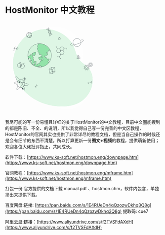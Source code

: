 # HostMonitor 中文教程

<svg width="60%" height="60%" class="animated" id="freepik_stories-learning" xmlns="http://www.w3.org/2000/svg" xmlns:xlink="http://www.w3.org/1999/xlink" viewBox="0 0 500 500" version="1.1" xmlns:svgjs="http://svgjs.com/svgjs"><style>svg#freepik_stories-learning:not(.animated) .animable {opacity: 0;}svg#freepik_stories-learning.animated #freepik--Elements--inject-159 {animation: 1.5s Infinite  linear floating;animation-delay: 0s;}svg#freepik_stories-learning.animated #freepik--Earth--inject-159 {animation: 6s Infinite  linear spin;animation-delay: 0s;}svg#freepik_stories-learning.animated #freepik--Character--inject-159 {animation: 1s 1 forwards cubic-bezier(.36,-0.01,.5,1.38) slideDown;animation-delay: 0s;}            @keyframes floating {                0% {                    opacity: 1;                    transform: translateY(0px);                }                50% {                    transform: translateY(-10px);                }                100% {                    opacity: 1;                    transform: translateY(0px);                }            }                 @keyframes spin {             from {                 transform: rotate(0);               }               to {                 transform: rotate(360deg);               }         }                 @keyframes slideDown {                0% {                    opacity: 0;                    transform: translateY(-30px);                }                100% {                    opacity: 1;                    transform: translateY(0);                }            }        </style><g id="freepik--background-simple--inject-159" class="animable" style="transform-origin: 255.124px 250.609px;"><g id="elw3njao036yb"><path d="M67.93,167.09s-27.88,72,11.3,144.5S199.11,422.39,263.7,455.14s131.66,16.8,163.53-36.84-11.84-91.93-11.9-168.42,11.45-96.74-30-161.36-143.06-78.93-219.9-31S67.93,167.09,67.93,167.09Z" style="fill: rgb(255, 255, 255); opacity: 0.7; transform-origin: 248.588px 250.609px;" class="animable"></path></g><path d="M63.69,139.16C90.4,87.32,140,48.1,201.75,42.58A171.52,171.52,0,0,1,320.48,76.93c16.86,13,31.84,29.55,41.79,48.44,11.42,21.7,14.75,46.72,26.5,68.32,14.61,26.85,42.05,37.93,60.48,61.13,15.17,19.11,20.38,44.72,18.64,69.06-3.18,44.43-29.21,86.61-67.5,109.38-32.37,19.25-71.39,24.56-109,22.81-58-2.69-115.74-21.82-161.42-57.65s-78.51-88.8-86.29-146.33C38.39,213,46.08,173.33,63.69,139.16Z" style="fill: rgb(146, 227, 169); transform-origin: 255.124px 249.158px;" id="elv5iuiylbvpf" class="animable"></path><g id="elsw95k6aicd"><path d="M63.69,139.16C90.4,87.32,140,48.1,201.75,42.58A171.52,171.52,0,0,1,320.48,76.93c16.86,13,31.84,29.55,41.79,48.44,11.42,21.7,14.75,46.72,26.5,68.32,14.61,26.85,42.05,37.93,60.48,61.13,15.17,19.11,20.38,44.72,18.64,69.06-3.18,44.43-29.21,86.61-67.5,109.38-32.37,19.25-71.39,24.56-109,22.81-58-2.69-115.74-21.82-161.42-57.65s-78.51-88.8-86.29-146.33C38.39,213,46.08,173.33,63.69,139.16Z" style="fill: rgb(255, 255, 255); opacity: 0.7; transform-origin: 255.124px 249.158px;" class="animable"></path></g></g><g id="freepik--Elements--inject-159" class="animable" style="transform-origin: 256.42px 201.572px;"><path d="M46.07,158.11c1.18,4.68.6-3.93,2.91-14.45s6.28-6.26,6.28-6.26" style="fill: none; stroke: rgb(38, 50, 56); stroke-linecap: round; stroke-linejoin: round; transform-origin: 50.665px 147.982px;" id="elrkgtvu2kpre" class="animable"></path><line x1="45.35" y1="147.36" x2="52.6" y2="144.39" style="fill: none; stroke: rgb(38, 50, 56); stroke-linecap: round; stroke-linejoin: round; transform-origin: 48.975px 145.875px;" id="el4582xvyl48n" class="animable"></line><path d="M58.59,140.82s-4.33,9,2.2,12.78" style="fill: none; stroke: rgb(38, 50, 56); stroke-linecap: round; stroke-linejoin: round; transform-origin: 58.9863px 147.21px;" id="eli6poa52q22h" class="animable"></path><path d="M64.74,138.3s7.16,4,2.68,12.58" style="fill: none; stroke: rgb(38, 50, 56); stroke-linecap: round; stroke-linejoin: round; transform-origin: 66.8171px 144.59px;" id="elcsgntrqlhzb" class="animable"></path><line x1="59.84" y1="143.86" x2="64.97" y2="147.6" style="fill: none; stroke: rgb(38, 50, 56); stroke-linecap: round; stroke-linejoin: round; transform-origin: 62.405px 145.73px;" id="eluw591zl19q" class="animable"></line><line x1="63.86" y1="142.21" x2="59.85" y2="148.6" style="fill: none; stroke: rgb(38, 50, 56); stroke-linecap: round; stroke-linejoin: round; transform-origin: 61.855px 145.405px;" id="el23tqy6uxtvo" class="animable"></line><g id="elpc6t1rans9i"><circle cx="76.13" cy="236.2" r="10.91" style="fill: none; stroke: rgb(38, 50, 56); stroke-linecap: round; stroke-linejoin: round; transform-origin: 76.13px 236.2px; transform: rotate(-80.68deg);" class="animable"></circle></g><g id="elrygi2d7xrvd"><circle cx="90.95" cy="240.47" r="12.1" style="fill: none; stroke: rgb(38, 50, 56); stroke-linecap: round; stroke-linejoin: round; transform-origin: 90.95px 240.47px; transform: rotate(-11.59deg);" class="animable"></circle></g><line x1="86.07" y1="231.71" x2="81.05" y2="233.5" style="fill: none; stroke: rgb(38, 50, 56); stroke-linecap: round; stroke-linejoin: round; transform-origin: 83.56px 232.605px;" id="elyns6f89kpj" class="animable"></line><line x1="86.77" y1="233.78" x2="79.55" y2="236.39" style="fill: none; stroke: rgb(38, 50, 56); stroke-linecap: round; stroke-linejoin: round; transform-origin: 83.16px 235.085px;" id="el1hqsls2ybdd" class="animable"></line><line x1="87.04" y1="236.28" x2="78.98" y2="239.38" style="fill: none; stroke: rgb(38, 50, 56); stroke-linecap: round; stroke-linejoin: round; transform-origin: 83.01px 237.83px;" id="elsxq3cutxcv" class="animable"></line><line x1="86.47" y1="239.69" x2="79.12" y2="243.05" style="fill: none; stroke: rgb(38, 50, 56); stroke-linecap: round; stroke-linejoin: round; transform-origin: 82.795px 241.37px;" id="el27w1c0zrd4g" class="animable"></line><line x1="85.17" y1="242.31" x2="79.59" y2="244.63" style="fill: none; stroke: rgb(38, 50, 56); stroke-linecap: round; stroke-linejoin: round; transform-origin: 82.38px 243.47px;" id="elxmy03v2em1" class="animable"></line><path d="M81.4,219.59c-.31-1-3.85-1.62-4,1s3.73.44,4.83-1c0,0-2,2.69-1.16,3.22" style="fill: none; stroke: rgb(38, 50, 56); stroke-linecap: round; stroke-linejoin: round; transform-origin: 79.8129px 220.769px;" id="elzz49jad6gw" class="animable"></path><path d="M101,222.85l-3.14,6.53s1.57-3.27,3.25-3c2.07.37.69,3.76-1.81,2.51" style="fill: none; stroke: rgb(38, 50, 56); stroke-linecap: round; stroke-linejoin: round; transform-origin: 99.9883px 226.115px;" id="el619t8li7oj6" class="animable"></path><line x1="442.71" y1="329.47" x2="447.64" y2="334.13" style="fill: none; stroke: rgb(38, 50, 56); stroke-linecap: round; stroke-linejoin: round; transform-origin: 445.175px 331.8px;" id="ell316r0xt52s" class="animable"></line><line x1="447.64" y1="328.25" x2="443.51" y2="334.42" style="fill: none; stroke: rgb(38, 50, 56); stroke-linecap: round; stroke-linejoin: round; transform-origin: 445.575px 331.335px;" id="el3lw9sxeheu3" class="animable"></line><line x1="452.49" y1="330.02" x2="457.43" y2="328.18" style="fill: none; stroke: rgb(38, 50, 56); stroke-linecap: round; stroke-linejoin: round; transform-origin: 454.96px 329.1px;" id="el3h8ql531g1n" class="animable"></line><line x1="459.8" y1="323.04" x2="462.8" y2="325.69" style="fill: none; stroke: rgb(38, 50, 56); stroke-linecap: round; stroke-linejoin: round; transform-origin: 461.3px 324.365px;" id="el57rc2xbm2bp" class="animable"></line><line x1="465.1" y1="319.85" x2="461.3" y2="332.89" style="fill: none; stroke: rgb(38, 50, 56); stroke-linecap: round; stroke-linejoin: round; transform-origin: 463.2px 326.37px;" id="elzn05cr07kd" class="animable"></line><polygon points="234.97 256.22 248.24 247.09 265.81 248.32 266.91 270.6 254.01 279.82 238.09 278.66 234.97 256.22" style="fill: none; stroke: rgb(38, 50, 56); stroke-linecap: round; stroke-linejoin: round; transform-origin: 250.94px 263.455px;" id="el2s4hbaw2lgo" class="animable"></polygon><polyline points="238.09 278.66 250.94 269.41 266.91 270.6" style="fill: none; stroke: rgb(38, 50, 56); stroke-linecap: round; stroke-linejoin: round; transform-origin: 252.5px 274.035px;" id="elzy8e13k46ga" class="animable"></polyline><line x1="250.94" y1="269.41" x2="248.24" y2="247.09" style="fill: none; stroke: rgb(38, 50, 56); stroke-linecap: round; stroke-linejoin: round; transform-origin: 249.59px 258.25px;" id="elidksxm4s8co" class="animable"></line><polyline points="234.97 256.22 252.5 258.25 265.81 248.32" style="fill: none; stroke: rgb(38, 50, 56); stroke-linecap: round; stroke-linejoin: round; transform-origin: 250.39px 253.285px;" id="elllnvwt71bgk" class="animable"></polyline><line x1="252.5" y1="258.25" x2="254.01" y2="279.82" style="fill: none; stroke: rgb(38, 50, 56); stroke-linecap: round; stroke-linejoin: round; transform-origin: 253.255px 269.035px;" id="elprcautm0ko" class="animable"></line><polygon points="389.85 181.37 383.97 199.64 402.27 197.17 389.85 181.37" style="fill: none; stroke: rgb(38, 50, 56); stroke-linecap: round; stroke-linejoin: round; transform-origin: 393.12px 190.505px;" id="elyd31gagdaph" class="animable"></polygon><line x1="389.85" y1="181.37" x2="393.12" y2="198.3" style="fill: none; stroke: rgb(38, 50, 56); stroke-linecap: round; stroke-linejoin: round; transform-origin: 391.485px 189.835px;" id="el38au9mnzr6g" class="animable"></line><polyline points="392.6 195.59 394.74 195.25 395.24 198.12" style="fill: none; stroke: rgb(38, 50, 56); stroke-linecap: round; stroke-linejoin: round; transform-origin: 393.92px 196.685px;" id="elkgum5y2ex4" class="animable"></polyline><line x1="159.39" y1="348.56" x2="168.53" y2="353.05" style="fill: none; stroke: rgb(38, 50, 56); stroke-linecap: round; stroke-linejoin: round; transform-origin: 163.96px 350.805px;" id="el17toddqev07" class="animable"></line><line x1="165.58" y1="345.13" x2="162.96" y2="354.68" style="fill: none; stroke: rgb(38, 50, 56); stroke-linecap: round; stroke-linejoin: round; transform-origin: 164.27px 349.905px;" id="elmexqj01lus" class="animable"></line><path d="M166.85,340.47a1.38,1.38,0,0,1,2.2.29c.92,1.44-.88,4.46-.88,4.46l3.67-1.4" style="fill: none; stroke: rgb(38, 50, 56); stroke-linecap: round; stroke-linejoin: round; transform-origin: 169.345px 342.634px;" id="elibp5bepgx2s" class="animable"></path><path d="M231.15,34c8.73,4.91-1.27,16.91-1.27,23.91s10,6,15,8c2,0,6,0,5.89,5.08" style="fill: none; stroke: rgb(38, 50, 56); stroke-linecap: round; stroke-linejoin: round; transform-origin: 240.326px 52.495px;" id="ely1j2z8ta1t" class="animable"></path><path d="M221.42,40.37c1.52,8.27,11,5.34,16.82,7.23,10,3.25,4.45,13.57,1.47,19.81-1.79,3.72-3.57,8.94-.37,12.47" style="fill: none; stroke: rgb(38, 50, 56); stroke-linecap: round; stroke-linejoin: round; transform-origin: 232.688px 60.125px;" id="elel21b46jhc9" class="animable"></path><line x1="222.7" y1="43.58" x2="233.11" y2="34.93" style="fill: none; stroke: rgb(38, 50, 56); stroke-linecap: round; stroke-linejoin: round; transform-origin: 227.905px 39.255px;" id="elbkhyd40991l" class="animable"></line><line x1="226.78" y1="46.16" x2="234.62" y2="39.66" style="fill: none; stroke: rgb(38, 50, 56); stroke-linecap: round; stroke-linejoin: round; transform-origin: 230.7px 42.91px;" id="elvyk8rzh66fc" class="animable"></line><line x1="231.39" y1="52.74" x2="238.01" y2="47.54" style="fill: none; stroke: rgb(38, 50, 56); stroke-linecap: round; stroke-linejoin: round; transform-origin: 234.7px 50.14px;" id="elsb21vml5vae" class="animable"></line><line x1="230.02" y1="60.52" x2="242.96" y2="51.22" style="fill: none; stroke: rgb(38, 50, 56); stroke-linecap: round; stroke-linejoin: round; transform-origin: 236.49px 55.87px;" id="eldnwhhicpsn" class="animable"></line><line x1="234.98" y1="64.15" x2="244" y2="57.53" style="fill: none; stroke: rgb(38, 50, 56); stroke-linecap: round; stroke-linejoin: round; transform-origin: 239.49px 60.84px;" id="elublgft973i" class="animable"></line><line x1="238.82" y1="78.22" x2="250.09" y2="69.04" style="fill: none; stroke: rgb(38, 50, 56); stroke-linecap: round; stroke-linejoin: round; transform-origin: 244.455px 73.63px;" id="elz3oh4k3n1ck" class="animable"></line><line x1="239.1" y1="71" x2="246.45" y2="65.83" style="fill: none; stroke: rgb(38, 50, 56); stroke-linecap: round; stroke-linejoin: round; transform-origin: 242.775px 68.415px;" id="eltzjizsd1eq" class="animable"></line><g id="elard7asx0p6"><circle cx="84.17" cy="334.1" r="20.94" style="fill: none; stroke: rgb(38, 50, 56); stroke-linecap: round; stroke-linejoin: round; transform-origin: 84.17px 334.1px; transform: rotate(-21.8deg);" class="animable"></circle></g><path d="M89.44,313.84c7.3-8.57,13.51-13.42,15.9-11.84,3.64,2.39-2.89,18.71-14.58,36.44S66.64,368.61,63,366.21c-2.4-1.57-.38-9.19,4.62-19.28" style="fill: none; stroke: rgb(38, 50, 56); stroke-linecap: round; stroke-linejoin: round; transform-origin: 84.1698px 334.105px;" id="ellhnmvkdi6yg" class="animable"></path><path d="M63.68,338.4c-10.18-2.93-16.68-6.35-16.27-9.08C48,325,65.59,324,86.6,327.15s37.53,9.12,36.9,13.42c-.45,3-9,4.37-21.15,3.91" style="fill: none; stroke: rgb(38, 50, 56); stroke-linecap: round; stroke-linejoin: round; transform-origin: 85.4546px 334.938px;" id="elsk908w1jtq" class="animable"></path><path d="M66.35,323.23c-7.68-13.86-11.52-24.67-8.92-26.36,3.42-2.21,16.64,12.13,29.53,32s20.56,37.83,17.15,40.05c-2.26,1.46-8.81-4.32-16.72-14.16" style="fill: none; stroke: rgb(38, 50, 56); stroke-linecap: round; stroke-linejoin: round; transform-origin: 80.7699px 332.895px;" id="elcbv2lzjq8n4" class="animable"></path><path d="M108.29,311.06a3.44,3.44,0,1,1-1-4.77A3.44,3.44,0,0,1,108.29,311.06Z" style="fill: rgb(38, 50, 56); transform-origin: 105.414px 309.173px;" id="elxk2cjvvrahk" class="animable"></path><path d="M96.9,363.75a3.44,3.44,0,1,1-1-4.77A3.44,3.44,0,0,1,96.9,363.75Z" style="fill: rgb(38, 50, 56); transform-origin: 94.0236px 361.863px;" id="el5yiphg0rgy" class="animable"></path><path d="M78.52,328a3.44,3.44,0,1,1-1-4.77A3.45,3.45,0,0,1,78.52,328Z" style="fill: rgb(38, 50, 56); transform-origin: 75.6417px 326.113px;" id="elyewvzqrcmh" class="animable"></path><polygon points="297.83 178.32 309.61 178.32 315.5 168.12 309.61 157.92 297.83 157.92 291.94 168.12 297.83 178.32" style="fill: none; stroke: rgb(38, 50, 56); stroke-linecap: round; stroke-linejoin: round; transform-origin: 303.72px 168.12px;" id="elmswb0ycg82q" class="animable"></polygon><polyline points="296.12 200.71 290.23 190.51 278.45 190.51" style="fill: none; stroke: rgb(38, 50, 56); stroke-linecap: round; stroke-linejoin: round; transform-origin: 287.285px 195.61px;" id="el0htdb3ny53so" class="animable"></polyline><polygon points="280.03 168.12 291.81 168.12 297.7 157.92 291.81 147.71 280.03 147.71 274.14 157.92 280.03 168.12" style="fill: none; stroke: rgb(38, 50, 56); stroke-linecap: round; stroke-linejoin: round; transform-origin: 285.92px 157.915px;" id="elwtocy3jzbf8" class="animable"></polygon><polygon points="297.83 157.92 309.61 157.92 315.5 147.71 309.61 137.51 297.83 137.51 291.94 147.71 297.83 157.92" style="fill: none; stroke: rgb(38, 50, 56); stroke-linecap: round; stroke-linejoin: round; transform-origin: 303.72px 147.715px;" id="eln0mq39zrypn" class="animable"></polygon><circle cx="297.7" cy="157.92" r="1.58" style="fill: rgb(38, 50, 56); transform-origin: 297.7px 157.92px;" id="elfcgirxsi1yk" class="animable"></circle><circle cx="273.1" cy="136.5" r="1.58" style="fill: rgb(38, 50, 56); transform-origin: 273.1px 136.5px;" id="elby02o0boo9w" class="animable"></circle><path d="M294.54,200.71a1.58,1.58,0,1,1,1.58,1.58A1.58,1.58,0,0,1,294.54,200.71Z" style="fill: rgb(38, 50, 56); transform-origin: 296.12px 200.71px;" id="el8wur7genzjb" class="animable"></path><circle cx="278.45" cy="190.51" r="1.58" style="fill: rgb(38, 50, 56); transform-origin: 278.45px 190.51px;" id="elo0ne1874fw" class="animable"></circle><path d="M326.9,148a1.59,1.59,0,1,1,1.58,1.59A1.58,1.58,0,0,1,326.9,148Z" style="fill: rgb(38, 50, 56); transform-origin: 328.49px 148px;" id="el2carbqhe07" class="animable"></path><circle cx="290.11" cy="190.51" r="1.58" style="fill: rgb(38, 50, 56); transform-origin: 290.11px 190.51px;" id="elpg1wfjmw5he" class="animable"></circle><path d="M313.92,148a1.59,1.59,0,1,1,1.59,1.59A1.59,1.59,0,0,1,313.92,148Z" style="fill: rgb(38, 50, 56); transform-origin: 315.51px 148px;" id="el5b0awjhttun" class="animable"></path><path d="M296.12,178.33a1.59,1.59,0,1,1,1.58,1.58A1.59,1.59,0,0,1,296.12,178.33Z" style="fill: rgb(38, 50, 56); transform-origin: 297.71px 178.32px;" id="elpdimxz8e0ii" class="animable"></path><line x1="315.51" y1="147.98" x2="328.48" y2="147.98" style="fill: none; stroke: rgb(38, 50, 56); stroke-linecap: round; stroke-linejoin: round; transform-origin: 321.995px 147.98px;" id="elgoxp6pbrptm" class="animable"></line><line x1="297.7" y1="178.33" x2="290.11" y2="190.51" style="fill: none; stroke: rgb(38, 50, 56); stroke-linecap: round; stroke-linejoin: round; transform-origin: 293.905px 184.42px;" id="el2f3rady94gp" class="animable"></line><line x1="280.03" y1="147.71" x2="273.1" y2="136.5" style="fill: none; stroke: rgb(38, 50, 56); stroke-linecap: round; stroke-linejoin: round; transform-origin: 276.565px 142.105px;" id="eldjai3e4ifdu" class="animable"></line><path d="M363.58,107.5a21.82,21.82,0,0,1,42.1.93" style="fill: none; stroke: rgb(38, 50, 56); stroke-linecap: round; stroke-linejoin: round; transform-origin: 384.63px 100.15px;" id="elz56b1rsx4o" class="animable"></path><path d="M382,135.34a21.81,21.81,0,0,1-19.33-21.67" style="fill: none; stroke: rgb(38, 50, 56); stroke-linecap: round; stroke-linejoin: round; transform-origin: 372.335px 124.505px;" id="el79qrqbchkq" class="animable"></path><path d="M406.31,113.67a21.81,21.81,0,0,1-21.8,21.81" style="fill: none; stroke: rgb(38, 50, 56); stroke-linecap: round; stroke-linejoin: round; transform-origin: 395.41px 124.575px;" id="elij3fkid9gd" class="animable"></path><path d="M407.55,99.84c6.82-.87,11.39-.4,12.1,1.64,1.41,4.06-13.18,12.81-32.59,19.55s-36.28,8.9-37.7,4.83c-.75-2.17,3.07-5.68,9.75-9.51" style="fill: none; stroke: rgb(38, 50, 56); stroke-linecap: round; stroke-linejoin: round; transform-origin: 384.505px 113.67px;" id="elmws4f54qdt" class="animable"></path><polygon points="290.11 84.9 292.2 89.13 296.87 89.81 293.49 93.11 294.29 97.76 290.11 95.56 285.93 97.76 286.73 93.11 283.35 89.81 288.02 89.13 290.11 84.9" style="fill: none; stroke: rgb(38, 50, 56); stroke-linecap: round; stroke-linejoin: round; transform-origin: 290.11px 91.33px;" id="elciad3djq4k" class="animable"></polygon><path d="M142.47,73.63a14.2,14.2,0,0,1-14.18,14.19q-.69,0-1.35-.06a14.19,14.19,0,1,1,15.53-14.13Z" style="fill: none; stroke: rgb(38, 50, 56); stroke-linecap: round; stroke-linejoin: round; transform-origin: 128.28px 73.6317px;" id="elturk1umgcos" class="animable"></path><path d="M140.2,76.19A2.2,2.2,0,1,1,138,74,2.2,2.2,0,0,1,140.2,76.19Z" style="fill: none; stroke: rgb(38, 50, 56); stroke-linecap: round; stroke-linejoin: round; transform-origin: 138px 76.2px;" id="elte67fmaxff" class="animable"></path><path d="M120.45,81.77a3.54,3.54,0,0,1-1.28,2.73A14.06,14.06,0,0,1,115,78.71a3.45,3.45,0,0,1,1.83-.51A3.57,3.57,0,0,1,120.45,81.77Z" style="fill: none; stroke: rgb(38, 50, 56); stroke-linecap: round; stroke-linejoin: round; transform-origin: 117.725px 81.3498px;" id="elrgnmauljbt" class="animable"></path><path d="M138,84a14.09,14.09,0,0,1-9.71,3.86q-.69,0-1.35-.06a5.66,5.66,0,0,1-.12-1.17A5.9,5.9,0,0,1,138,84Z" style="fill: none; stroke: rgb(38, 50, 56); stroke-linecap: round; stroke-linejoin: round; transform-origin: 132.41px 84.2964px;" id="elxs5dnnkch5" class="animable"></path><circle cx="124.85" cy="64.74" r="3.26" style="fill: none; stroke: rgb(38, 50, 56); stroke-linecap: round; stroke-linejoin: round; transform-origin: 124.85px 64.74px;" id="elqtahpdc40r" class="animable"></circle><path d="M127.87,74a1.51,1.51,0,1,1-1.51-1.51A1.51,1.51,0,0,1,127.87,74Z" style="fill: none; stroke: rgb(38, 50, 56); stroke-linecap: round; stroke-linejoin: round; transform-origin: 126.36px 74px;" id="elamggnhv6m6e" class="animable"></path><path d="M139.8,65.35a3.82,3.82,0,0,1-1.23.19,4.15,4.15,0,0,1-4.15-4.16,4.41,4.41,0,0,1,0-.52A14.13,14.13,0,0,1,139.8,65.35Z" style="fill: none; stroke: rgb(38, 50, 56); stroke-linecap: round; stroke-linejoin: round; transform-origin: 137.106px 63.2001px;" id="elwmzcxe9f3ns" class="animable"></path><path d="M465.85,238.29l1.53-3.44-2.48-1.36a7.5,7.5,0,0,0,.05-1.83l2.54-1.24-1.35-3.51-2.72.78a7.48,7.48,0,0,0-1.26-1.32l.93-2.68-3.44-1.53-1.37,2.48a7.48,7.48,0,0,0-1.83,0l-1.23-2.54-3.52,1.35.79,2.71a8,8,0,0,0-1.33,1.27l-2.67-.93L447,229.89l2.48,1.37a7.48,7.48,0,0,0-.05,1.83l-2.55,1.23,1.35,3.52,2.72-.79a7.92,7.92,0,0,0,1.26,1.33l-.92,2.67,3.44,1.53,1.36-2.48a7.5,7.5,0,0,0,1.83.05l1.24,2.55,3.51-1.35-.78-2.72a7.86,7.86,0,0,0,1.32-1.26Zm-10.46-1.92a4.37,4.37,0,1,1,5.77-2.22A4.38,4.38,0,0,1,455.39,236.37Z" style="fill: none; stroke: rgb(38, 50, 56); stroke-linecap: round; stroke-linejoin: round; transform-origin: 457.185px 232.4px;" id="elecp8tx90hxq" class="animable"></path><path d="M447.57,255.94l2.08-4.67-3.36-1.86a10.31,10.31,0,0,0,.06-2.48l3.46-1.68L448,240.48l-3.69,1.07a10,10,0,0,0-1.71-1.8l1.26-3.64L439.15,234l-1.85,3.36a10.87,10.87,0,0,0-2.48-.07l-1.68-3.45-4.78,1.84,1.07,3.68a10.83,10.83,0,0,0-1.8,1.72L424,239.86l-2.08,4.67,3.36,1.86a10.31,10.31,0,0,0-.06,2.48l-3.46,1.68,1.84,4.77,3.69-1.06a10.38,10.38,0,0,0,1.71,1.8l-1.26,3.63,4.68,2.08,1.85-3.37a10.33,10.33,0,0,0,2.48.07l1.68,3.45,4.78-1.83-1.07-3.69a10.77,10.77,0,0,0,1.8-1.71Zm-14.2-2.61a5.94,5.94,0,1,1,7.84-3A5.93,5.93,0,0,1,433.37,253.33Z" style="fill: none; stroke: rgb(38, 50, 56); stroke-linecap: round; stroke-linejoin: round; transform-origin: 435.785px 247.88px;" id="elanwbpiymqbp" class="animable"></path></g><g id="freepik--Earth--inject-159" class="animable" style="transform-origin: 184.448px 182.238px;"><path d="M240.27,211.61a64.17,64.17,0,0,1-4.63,7.48A63,63,0,0,1,155.05,238c-1.39-.73-2.75-1.51-4.05-2.33s-2.57-1.66-3.79-2.56c-1.48-1.07-2.9-2.21-4.26-3.4l0,0a1.65,1.65,0,0,1-.24-.22l0,0a63.08,63.08,0,1,1,97.61-17.83Z" style="fill: rgb(146, 227, 169); transform-origin: 184.515px 182.238px;" id="elhfl613k57ir" class="animable"></path><g style="clip-path: url(&quot;#freepik--clip-path--inject-159&quot;); transform-origin: 184.421px 182.587px;" id="elw51vgmr1y9" class="animable"><g id="eljne5tzuonti"><g style="opacity: 0.6; transform-origin: 184.421px 182.587px;" class="animable"><path d="M240.27,211.61a64.17,64.17,0,0,1-4.63,7.48l-1.22-1-2.1-1.11-2.21-1.16.37-2.67-.12-2.41c-.13-2.41,1.61-.44,3-1.17a8.09,8.09,0,0,0,2.55-3s1-3.21.67-4.5a36.41,36.41,0,0,0-1.9-4.34l-3.58,5-3-.23L225.26,201l-.37-3.95-1.46-.76-.61-2.27-7.89-2.21-.9-1.58c-.9-1.58-4.53-2.39-4.53-2.39l.89-2.06,1.4-2.3c1.41-2.3,2.87,1.52,2.87,1.52l1.67.87,3.1-2.6.82-3.73,5.05.29a2.25,2.25,0,0,1,1.32-2.5c1.68-.66.94-4.31.3-5.66s-3-.26-3-.26-2.57-3.91-2.92-5.47,4.9-1,7.15-2.57,1.48-4.69.38-4.76,2.15-7.1,8.4-5.17c1.74.54,2.84.35,3.52-.25A63,63,0,0,1,240.27,211.61Z" style="fill: rgb(255, 255, 255); transform-origin: 228.521px 186.097px;" id="el6eownsk8iuv" class="animable"></path><path d="M196.54,184.56l-2.14,2.69s-.91-2.17-2.21-1l-2,1.78-1.45,4.06-2.6,1.68-1.59-.83-1.5-.8-1.63-.86-1.56,3-1.27,2.4a15.32,15.32,0,0,0,2.29,3.25l2.76,4.87L187,206.5a25.56,25.56,0,0,1,4.17.5l2.31,1.21-.82,5s-1.74,2.83-2.9,2.05l-1.17-.77-1.9,6.58-.08,3.62s-1.13.47-2.27.85-.42.18-2.81.92-2.2.71-4.14,1.26a26.13,26.13,0,0,0-4.75,2.22l.17,3.48-4.57.67-2.56-1.36.63-2.2.3-3.44-.35-2.57-1.1-2.27,3.08-2.79-.68-1.75-1.75-3.48-3.7,2-1.9,1-4.3-1.93-.47-2.61L154,208l-1.34-2.92-2.38-3.22-.6-2.77,1.34-2.54.71-1.34-2.19-2.95-.6-2.1-3.69-3.35s1.07-.07.83-1.56,2.11-4,2.11-4c1.33.7,5.32,3.48,5.32,3.48l3.49.48s.7,0,1.38-1.32a18.69,18.69,0,0,1,2.78-3.33s-1.61-5.59-.46-6.34,2.32-4.41,2.32-4.41l.92-1.75s-2.17-.95-2.58-2.1-5.76.38-5.76.38l-3.69,2.56L149,171.15l-1.26,2.39s-2.57-3.09-2.58-1.36a24.54,24.54,0,0,1-1.16,5.21s.53.28-.17,1.62-1.46,1.27-3,1.46a38.45,38.45,0,0,1-6-.41s-1,3.7-.31,4.34l.68.62s-1.07,2.69-2.13,2.13l-2.58-1.36-3.61,1.46-4,4.42-.89-.18a63.08,63.08,0,0,1,52.49-71.6c.23,1,.48,1.94.48,1.94l-1,4.94-1.28,2.44-1.1,2.09-1.55,2.94L174,137.9l-.85,4.33L171,143.58l-.62,3.25,3.69,7.21,1,2.83a9.91,9.91,0,0,0-.89,4.32s.45,2.7,2.42,3.77,4.56,2.33,4.56,2.33l-.21,4-.89,1,1.48,4.31c4.51,1.77,4.08,3.25,4.51,1.77l.44-1.47,3.07-1.11,3.91,4.67a2.71,2.71,0,0,1,2.3,1.22C196.91,183.12,198.69,181.87,196.54,184.56Z" style="fill: rgb(255, 255, 255); transform-origin: 159.425px 176.99px;" id="elidu2926k9of" class="animable"></path><path d="M143.54,219.39c.11,1.42-1.69,3.2-1.69,3.2l1.47.77.45,4-1.11,2.12a62.82,62.82,0,0,1-17.45-25.62l.8-4.24,3.53-.5s3.16-2.1,4.56-1.54,2.68,4,2.68,4,1,4.64.87,4.55h0l-.06,0,.08,0,1.44.76.41,1.83-2,3.8h-3.22s-.64-.34-.7,1.33a4.06,4.06,0,0,0,1.67,2.93l3.48-.89.93-3.6,3.42-.67s-.49,2.21.31,2.63l.81.43.48,2.64A2.37,2.37,0,0,0,143.54,219.39Z" style="fill: rgb(255, 255, 255); transform-origin: 134.955px 213.483px;" id="elaekihzm2ajw" class="animable"></path><path d="M160.08,225.05c-.31-.86-.44-1.61-2.57-2.73s-2-.72-2.84.21a3.07,3.07,0,0,1-3.18,1.13c-1.4-.31-.67,1.27-.67,1.27l.34,4.27-3.95,3.9q1.83,1.35,3.79,2.56l.84-2.58L158.4,235c-1.39-.41-.57-2.31-.57-2.31l-1.4-.74S160.39,225.89,160.08,225.05Z" style="fill: rgb(255, 255, 255); transform-origin: 153.654px 228.65px;" id="elle8h51nxur" class="animable"></path><path d="M201.4,202.85l-2.15-2.17-2.46.77-1,2-.75,1.44,1,2,2,2.43,1.14-2.18s3.17,0,4.83-1.83S201.4,202.85,201.4,202.85Z" style="fill: rgb(255, 255, 255); transform-origin: 199.717px 205px;" id="el72fh32cocyx" class="animable"></path><path d="M195.08,193.06l4,2.1.16-.94a5.43,5.43,0,0,1,1.08-2.05l-3.06-3.24Z" style="fill: rgb(255, 255, 255); transform-origin: 197.7px 192.045px;" id="elnegbuiodlzh" class="animable"></path><path d="M193.72,239.61l-1.15-1.69-1.34-.7h-4.09l-2.33,4.42s-2.23-.3-5.16-.56-2.21.95-2.21.95l-.76,2.78a63.24,63.24,0,0,0,22.14-1.19A28,28,0,0,0,196.2,242Z" style="fill: rgb(255, 255, 255); transform-origin: 187.75px 241.252px;" id="elwqyzmtzsls8" class="animable"></path></g></g></g><path d="M240.27,211.61a64.17,64.17,0,0,1-4.63,7.48A63,63,0,0,1,155.05,238c-1.39-.73-2.75-1.51-4.05-2.33s-2.57-1.66-3.79-2.56c-1.48-1.07-2.9-2.21-4.26-3.4l0,0a1.65,1.65,0,0,1-.24-.22l0,0a63.08,63.08,0,1,1,97.61-17.83Z" style="fill: none; stroke: rgb(38, 50, 56); stroke-linecap: round; stroke-linejoin: round; transform-origin: 184.515px 182.238px;" id="els1f9t84v0dj" class="animable"></path><path d="M198.82,243.62a63.24,63.24,0,0,1-22.14,1.19l.76-2.78s-.72-1.21,2.21-.95,5.16.56,5.16.56l2.33-4.42h4.09l1.34.7,1.15,1.69L196.2,242A28,28,0,0,1,198.82,243.62Z" style="fill: none; stroke: rgb(38, 50, 56); stroke-linecap: round; stroke-linejoin: round; transform-origin: 187.75px 241.252px;" id="elk83q7qiryl" class="animable"></path><path d="M240.49,153.2c-.68.6-1.78.79-3.52.25-6.25-1.93-9.49,5.09-8.4,5.17s1.86,3.24-.38,4.76-7.5,1-7.15,2.57,2.92,5.47,2.92,5.47,2.3-1.08,2.95.26,1.39,5-.29,5.66a2.25,2.25,0,0,0-1.32,2.5l-5.05-.29-.82,3.73-3.1,2.6-1.67-.87s-1.46-3.82-2.87-1.52l-1.4,2.3-.89,2.06s3.63.81,4.53,2.39l.9,1.58,7.89,2.21.61,2.27,1.46.76.37,3.95,2.94,1.54,3,.23,3.58-5a36.41,36.41,0,0,1,1.9,4.34c.35,1.29-.67,4.5-.67,4.5a8.09,8.09,0,0,1-2.55,3c-1.43.73-3.18-1.24-3,1.17l.12,2.41-.37,2.67,2.21,1.16,2.1,1.11,1.22,1" style="fill: none; stroke: rgb(38, 50, 56); stroke-linecap: round; stroke-linejoin: round; transform-origin: 224.995px 186.127px;" id="elhh8b07ifyok" class="animable"></path><path d="M122.07,191.49l.89.18,4-4.42,3.61-1.46,2.58,1.36c1.06.56,2.13-2.13,2.13-2.13l-.68-.62c-.69-.64.31-4.34.31-4.34a38.45,38.45,0,0,0,6,.41c1.58-.19,2.33-.13,3-1.46s.17-1.62.17-1.62a24.54,24.54,0,0,0,1.16-5.21c0-1.73,2.58,1.36,2.58,1.36l1.26-2.39,2.82-2.24,3.69-2.56s5.35-1.54,5.76-.38,2.58,2.1,2.58,2.1l-.92,1.75s-1.18,3.64-2.32,4.41.46,6.34.46,6.34a18.69,18.69,0,0,0-2.78,3.33c-.7,1.34-1.38,1.32-1.38,1.32l-3.49-.48s-4-2.78-5.32-3.48c0,0-2.35,2.51-2.11,4s-.83,1.56-.83,1.56l3.69,3.35.6,2.1,2.19,2.95-.71,1.34-1.34,2.54.6,2.77,2.38,3.22L154,208l1.46,4.71.47,2.61,4.3,1.93,1.9-1,3.7-2,1.75,3.48.68,1.75-3.08,2.79,1.1,2.27.35,2.57-.3,3.44-.63,2.2,2.56,1.36,4.57-.66-.17-3.49a26.13,26.13,0,0,1,4.75-2.22c1.94-.55,1.75-.52,4.14-1.26s1.66-.54,2.81-.92,2.27-.85,2.27-.85l.08-3.62,1.9-6.58,1.17.77c1.16.78,2.9-2.05,2.9-2.05l.82-5L191.14,207a25.56,25.56,0,0,0-4.17-.5l-3.29-1.73-2.76-4.87a15.32,15.32,0,0,1-2.29-3.25l1.27-2.4,1.56-3,1.63.86,1.5.8,1.59.83,2.6-1.68,1.45-4.06,2-1.78c1.3-1.18,2.21,1,2.21,1l2.14-2.69c2.15-2.69.37-1.44-.73-2.82a2.71,2.71,0,0,0-2.3-1.22l-3.91-4.67L186.53,177l-.44,1.47c-.43,1.48,0,0-4.51-1.77l-1.48-4.31.89-1,.21-4s-2.59-1.27-4.56-2.33-2.42-3.77-2.42-3.77a9.91,9.91,0,0,1,.89-4.32l-1-2.83-3.69-7.21.62-3.25,2.15-1.35.85-4.33-3.86-3.66,1.55-2.94,1.1-2.09,1.28-2.44,1-4.94s-.25-.92-.48-1.94" style="fill: none; stroke: rgb(38, 50, 56); stroke-linecap: round; stroke-linejoin: round; transform-origin: 159.831px 177.05px;" id="elb0sajhz61og" class="animable"></path><path d="M143,229.7a1.62,1.62,0,0,0-.26-.24l0,0,1.11-2.12-.45-4-1.47-.77s1.8-1.78,1.69-3.2a2.37,2.37,0,0,1,1.13-2.13l-.48-2.64-.81-.43c-.8-.42-.31-2.63-.31-2.63l-3.42.67-.93,3.6-3.48.89a4.06,4.06,0,0,1-1.67-2.93c.06-1.67.7-1.33.7-1.33h3.22l2-3.8-.41-1.83-1.44-.76" style="fill: none; stroke: rgb(38, 50, 56); stroke-linecap: round; stroke-linejoin: round; transform-origin: 139.2px 217.875px;" id="elcm9dw17rccu" class="animable"></path><path d="M137.63,206.05h0c.16.09-.87-4.55-.87-4.55s-1.28-3.39-2.68-4-4.56,1.54-4.56,1.54l-3.53.5-.8,4.24" style="fill: none; stroke: rgb(38, 50, 56); stroke-linecap: round; stroke-linejoin: round; transform-origin: 131.418px 201.721px;" id="eld3lymh61t5" class="animable"></path><path d="M151.84,233.08l-.84,2.58q-2-1.22-3.79-2.56l3.95-3.9-.34-4.27s-.73-1.58.67-1.27a3.07,3.07,0,0,0,3.18-1.13c.82-.93.72-1.33,2.84-.21s2.26,1.87,2.57,2.73-3.65,6.93-3.65,6.93l1.4.74s-.82,1.9.57,2.31Z" style="fill: none; stroke: rgb(38, 50, 56); stroke-linecap: round; stroke-linejoin: round; transform-origin: 153.654px 228.65px;" id="els4gkp0hbbw" class="animable"></path><path d="M196.79,201.45l2.46-.77,2.15,2.17s4.25.55,2.59,2.4-4.83,1.83-4.83,1.83L198,209.26l-2-2.43-1-2,.75-1.44Z" style="fill: none; stroke: rgb(38, 50, 56); stroke-linecap: round; stroke-linejoin: round; transform-origin: 199.687px 204.97px;" id="elx859qezwuf" class="animable"></path><path d="M200.32,192.17a5.43,5.43,0,0,0-1.08,2.05l-.16.94-4-2.1,2.18-4.13Z" style="fill: none; stroke: rgb(38, 50, 56); stroke-linecap: round; stroke-linejoin: round; transform-origin: 197.7px 192.045px;" id="ell3yqt6rm9b" class="animable"></path></g><g id="freepik--Character--inject-159" class="animable" style="transform-origin: 270.845px 340.131px;"><path d="M417.33,428.05c-5.36,4.46-46.65,32.8-105.57,28.23-3.17-26.82-15.26-137-1.51-154.28,0,0,33.36-15.91,64.09-9.23s42.69,13.08,44.88,18.62C420.88,315.58,418.51,393.6,417.33,428.05Z" style="fill: rgb(38, 50, 56); transform-origin: 361.805px 373.954px;" id="el4qmco8gy6kw" class="animable"></path><path d="M373.32,304.54c-17.7,15.33-40.5,12.09-40,.32.08-1.84,2.05-4.12,2.05-4.12l-.69-1.06-3-4.53c-2.19-3.39-4.93-7.65-6.84-10.75-1.6-2.64,38.29-27.18,38.29-13.07,0,19.88,9.76,23.62,9.76,23.62C376.57,296.43,380,298.77,373.32,304.54Z" style="fill: rgb(255, 255, 255); stroke: rgb(38, 50, 56); stroke-linecap: round; stroke-linejoin: round; transform-origin: 350.955px 290.938px;" id="el4y3l8za9pze" class="animable"></path><path d="M384.51,334.9s-3.57,12.24-1.88,15.75" style="fill: none; stroke: rgb(255, 255, 255); stroke-linecap: round; stroke-linejoin: round; transform-origin: 383.343px 342.775px;" id="elx4r2v0x9ji" class="animable"></path><path d="M380.34,299.36c0,11.81-35.23,23.38-45.55,11.53" style="fill: none; stroke: rgb(255, 255, 255); stroke-linecap: round; stroke-linejoin: round; transform-origin: 357.565px 307.609px;" id="elgobpnsv0w2d" class="animable"></path><path d="M351.36,285.73S349,294.63,338,301.58a4.12,4.12,0,0,0-2.37-1.87,3.11,3.11,0,0,0-1,0l-3-4.53C337.32,291.08,351.36,285.73,351.36,285.73Z" style="fill: rgb(38, 50, 56); transform-origin: 341.495px 293.655px;" id="eldybj95zbp18" class="animable"></path><path d="M356.3,274.79s-.12,8.78-2,10.57c-13.95,13.38-27.59,14.44-29.84,10.91-15.15-23.76-11.57-30-13.11-34.07-2.73-7.14-6.08-18.8-4.6-25.86,3.3-15.77,33-28,48.64-12.14,7.5,7.59,9.87,24.06,8.29,37.78" style="fill: rgb(255, 255, 255); stroke: rgb(38, 50, 56); stroke-linecap: round; stroke-linejoin: round; transform-origin: 335.266px 257.397px;" id="eldritery586t" class="animable"></path><path d="M313.26,254.86s-4.17-1.87-5.07.36" style="fill: none; stroke: rgb(38, 50, 56); stroke-linecap: round; stroke-linejoin: round; transform-origin: 310.725px 254.673px;" id="elo1rqel31ky" class="animable"></path><path d="M323.37,255s8.67-3.63,12.57.78" style="fill: none; stroke: rgb(38, 50, 56); stroke-linecap: round; stroke-linejoin: round; transform-origin: 329.655px 254.688px;" id="elar6x4udau9w" class="animable"></path><path d="M333,261.15c.14,1.3-.49,2.43-1.42,2.54s-1.79-.88-1.93-2.18.49-2.44,1.42-2.54S332.82,259.85,333,261.15Z" style="fill: rgb(38, 50, 56); transform-origin: 331.325px 261.331px;" id="el0xa5847oev2" class="animable"></path><path d="M316,261.54c.15,1.3-.49,2.44-1.42,2.54s-1.79-.87-1.93-2.17.49-2.44,1.42-2.54S315.84,260.24,316,261.54Z" style="fill: rgb(38, 50, 56); transform-origin: 314.326px 261.725px;" id="elflp5h8x2e5k" class="animable"></path><path d="M316.42,258.12c1.21,1.95.55,5.28-1.05,9.85s-.19,6.22,5.95,6.68" style="fill: rgb(255, 255, 255); stroke: rgb(38, 50, 56); stroke-linecap: round; stroke-linejoin: round; transform-origin: 318.041px 266.385px;" id="ela3jmub37d4s" class="animable"></path><path d="M321.32,282.56s8-.73,11.66-2.74" style="fill: none; stroke: rgb(38, 50, 56); stroke-linecap: round; stroke-linejoin: round; transform-origin: 327.15px 281.19px;" id="elisv8j4vl0l" class="animable"></path><path d="M372,237.22c0-5.94-5.86-18.13-16.14-19.5h0c-5.91-6.18-14.33-8.45-24.55-6.1-23.62,5.42-30.81,28.74-31.84,32.6-.1.36-.15.56-.15.56l6.32-1.6-2.72,5.31,3.31,2.19-.76.84,3.84,3.7-1.2-6.76c.74-4.36,5.76-10.46,5.76-10.46a16.31,16.31,0,0,0-3.3,8.19c2-5.19,14-10,14-10-3.89,3.16-6,9.34-6,9.34,3.7-4.56,12.37-7.51,17.92-9.08,1.87,4.51,4.84,9.22,9.08,11.83,4,2.46,3.86,7.54,3.86,7.54a23.32,23.32,0,0,1,9,12.36l4.84,6.62S372,264.09,372,237.22Z" style="fill: rgb(38, 50, 56); transform-origin: 335.66px 242.756px;" id="eli2dxxvqtj9" class="animable"></path><path d="M351.63,257.52c-1.62-3.47,4.26-12.87,8.43-11.71,2.34.66,5.4,4.93,6,9.41s-2.57,13-5.95,14.85c-2.15,1.2-3.92-2.07-3.92-2.07" style="fill: rgb(255, 255, 255); stroke: rgb(38, 50, 56); stroke-linecap: round; stroke-linejoin: round; transform-origin: 358.744px 258.023px;" id="elq215amf8e5i" class="animable"></path><polygon points="96.51 427.25 209.5 400.83 445.18 428.05 384.5 469.55 96.51 427.25" style="fill: rgb(255, 255, 255); transform-origin: 270.845px 435.19px;" id="elfsrgu1cgnkg" class="animable"></polygon><polyline points="96.51 427.25 209.5 400.83 445.18 428.05" style="fill: rgb(255, 255, 255); stroke: rgb(38, 50, 56); stroke-linecap: round; stroke-linejoin: round; transform-origin: 270.845px 414.44px;" id="el1ku91bnwt5v" class="animable"></polyline><polygon points="194.29 432.55 240.03 412.33 297.86 415.32 272.14 437.31 194.29 432.55" style="fill: rgb(255, 255, 255); stroke: rgb(38, 50, 56); stroke-linecap: round; stroke-linejoin: round; transform-origin: 246.075px 424.82px;" id="elqk393m6npb" class="animable"></polygon><path d="M312.48,301c-14.67,6-17.83,19.49-42.76,72.8,0,0-11.07,2.27-17,15.72s4,24.07,15.43,23.71c0,0,4.59,4,14,3.59s51-64.05,51-64.05Z" style="fill: rgb(38, 50, 56); transform-origin: 292.049px 358.925px;" id="elljp3am79ps" class="animable"></path><path d="M274.09,376.93c6.56,5.84,10.33,14.41,8.33,23.91" style="fill: none; stroke: rgb(255, 255, 255); stroke-linecap: round; stroke-linejoin: round; transform-origin: 278.523px 388.885px;" id="elmpwlgiyogyf" class="animable"></path><path d="M280.42,379.74s8.06,1.76,9.31,12.08" style="fill: none; stroke: rgb(255, 255, 255); stroke-linecap: round; stroke-linejoin: round; transform-origin: 285.075px 385.78px;" id="elk9vtf90afvh" class="animable"></path><path d="M304,349.54a58.84,58.84,0,0,1-3.82-29.67" style="fill: none; stroke: rgb(255, 255, 255); stroke-linecap: round; stroke-linejoin: round; transform-origin: 301.846px 334.705px;" id="elrt3tc3401n" class="animable"></path><path d="M302.86,335.94c-.61,4.2,3.73,26.56,3.7,50.07" style="fill: none; stroke: rgb(255, 255, 255); stroke-linecap: round; stroke-linejoin: round; transform-origin: 304.681px 360.975px;" id="elwztf0jz8ebh" class="animable"></path><path d="M412.52,305.42c18.35,9.22,20.53,37.59,3.22,71.51-12.23,23.94-29.11,59.29-39.79,61.66s-21.1-4.28-21.1-4.28-9-.42-11.72-6.82C335.69,410,354.6,387.9,362,393.19c0,0,23.76-51.67,28.09-54.93" style="fill: rgb(38, 50, 56); transform-origin: 384.503px 372.26px;" id="el92wvjmyynro" class="animable"></path><path d="M341.43,416.86C339,404.79,358,390.55,362,393.19c0,0,14.11.79,16.22,10.55" style="fill: none; stroke: rgb(255, 255, 255); stroke-linecap: round; stroke-linejoin: round; transform-origin: 359.718px 404.865px;" id="elmhzff2sgnkj" class="animable"></path><path d="M393.12,419.43c8.26-14.57,22.62-42.5,22.62-42.5" style="fill: none; stroke: rgb(255, 255, 255); stroke-linecap: round; stroke-linejoin: round; transform-origin: 404.43px 398.18px;" id="elcwqvfq0mxtv" class="animable"></path><path d="M362,393.19s9.89-5.92,17.28-.32" style="fill: none; stroke: rgb(255, 255, 255); stroke-linecap: round; stroke-linejoin: round; transform-origin: 370.64px 391.826px;" id="elozepds38k" class="animable"></path><path d="M365.38,386s5.46-12,11-23,18.22-27.29,23.49-28.08" style="fill: none; stroke: rgb(255, 255, 255); stroke-linecap: round; stroke-linejoin: round; transform-origin: 382.625px 360.46px;" id="elx91cy5pvgy" class="animable"></path><path d="M261.16,407.57a8.14,8.14,0,0,1-3.4-.93c-17-8.87-30.22-23.53-38.18-34.05A125.73,125.73,0,0,1,211.05,360l4.08-17.48s3.84,10,19.27,19.83,33.76,13.07,39.69,23C279.34,394,270.09,408,261.16,407.57Z" style="fill: rgb(255, 255, 255); transform-origin: 243.334px 375.05px;" id="eltxk1028g9om" class="animable"></path><g style="clip-path: url(&quot;#freepik--clip-path-2--inject-159&quot;); transform-origin: 243.334px 375.05px;" id="elloaxiokxvti" class="animable"><g id="elueas33zmrkl"><path d="M261.16,407.57a16.55,16.55,0,0,0-1-3.69c-3.57-8.94-25.17-26.71-25.17-26.71-5.14-.16-10.79-2.3-15.39-4.58A125.73,125.73,0,0,1,211.05,360l4.08-17.48s3.84,10,19.27,19.83,33.76,13.07,39.69,23C279.34,394,270.09,408,261.16,407.57Z" style="fill: rgb(146, 227, 169); opacity: 0.4; transform-origin: 243.334px 375.05px;" class="animable"></path></g></g><path d="M261.16,407.57a8.14,8.14,0,0,1-3.4-.93c-17-8.87-30.22-23.53-38.18-34.05A125.73,125.73,0,0,1,211.05,360l4.08-17.48s3.84,10,19.27,19.83,33.76,13.07,39.69,23C279.34,394,270.09,408,261.16,407.57Z" style="fill: none; stroke: rgb(38, 50, 56); stroke-linecap: round; stroke-linejoin: round; transform-origin: 243.334px 375.05px;" id="el9ulf4hmo7n4" class="animable"></path><path d="M222.66,358.94s-2.11,9.32-7.67,7.23c-3-1.13-8.78-10.09-9.87-14.61Z" style="fill: rgb(255, 255, 255); stroke: rgb(38, 50, 56); stroke-linecap: round; stroke-linejoin: round; transform-origin: 213.89px 359.018px;" id="eli84mi8aw1ia" class="animable"></path><path d="M198.15,301.55l4.54-2.34s12.83.11,20.79,6.58c7.23,5.88,10.9,15.09,10.9,15.09s28.09-15.51,56.78-6.61l11.7,65.21L249.07,383,215.5,351.11Z" style="fill: rgb(255, 255, 255); stroke: rgb(38, 50, 56); stroke-linecap: round; stroke-linejoin: round; transform-origin: 250.505px 341.105px;" id="elsawrzcmm3l" class="animable"></path><path d="M306.56,382.09s-6.31-.19-14.75.09c-12.76.4-30.39,1.84-38.45,6.53l-.38-.13L245.6,386l-.15-.22c-1.36-2-12.33-17.75-28-24.16l-22.16-61.92s23,1,35.57,21.78l6.31,2.28s37.55-11.12,58.57-7.12Z" style="fill: rgb(146, 227, 169); transform-origin: 250.925px 344.205px;" id="elux0zgiaaggg" class="animable"></path><g style="clip-path: url(&quot;#freepik--clip-path-3--inject-159&quot;); transform-origin: 243.55px 344.21px;" id="elgb3afzrcqml" class="animable"><g id="elu5zu4nnqsc"><path d="M245.45,385.79c-1.36-2-12.33-17.75-28-24.16l-22.16-61.92s23,1,35.57,21.78Z" style="fill-opacity: 0.7; opacity: 0.3; transform-origin: 220.37px 342.75px;" class="animable"></path></g><g id="elf8f2soaehug"><path d="M291.81,382.18c-12.76.4-30.39,1.84-38.45,6.53l-.38-.13L238.24,326s12.06-2.71,15.77-1.34C254,324.68,278.52,342.77,291.81,382.18Z" style="fill-opacity: 0.7; opacity: 0.3; transform-origin: 265.025px 356.492px;" class="animable"></path></g></g><path d="M306.56,382.09s-6.31-.19-14.75.09c-12.76.4-30.39,1.84-38.45,6.53l-.38-.13L245.6,386l-.15-.22c-1.36-2-12.33-17.75-28-24.16l-22.16-61.92s23,1,35.57,21.78l6.31,2.28s37.55-11.12,58.57-7.12Z" style="fill: none; stroke: rgb(38, 50, 56); stroke-linecap: round; stroke-linejoin: round; transform-origin: 250.925px 344.205px;" id="el4820ld0t3tp" class="animable"></path><line x1="237.19" y1="323.77" x2="251.66" y2="383.8" style="fill: none; stroke: rgb(38, 50, 56); stroke-linecap: round; stroke-linejoin: round; transform-origin: 244.425px 353.785px;" id="elm5k6lrc6fqc" class="animable"></line><line x1="245.6" y1="386.01" x2="231.54" y2="326.02" style="fill: none; stroke: rgb(38, 50, 56); stroke-linecap: round; stroke-linejoin: round; transform-origin: 238.57px 356.015px;" id="elx9yozfsleqh" class="animable"></line><path d="M209.88,360.05c-3.21-.89-9.68-20.18-6.72-28.49,0,0,3.52-6.11,5-6.53,2.24-.65,11.28-.46,10.84,1.06-1,3.52-7.94,3.46-7.94,3.46l-2.25,4.12.09,2.27s3.27-2.38,4.47-2.31c.62,0,3.82,1.6,6.36,2.94,2.17,1.15,3.5,1.78,3,2.82-1.61,3.46-8.46,1-8.46,1l-2.58,3.89s2.49.43,3.58.55,10.14,6.15,9.87,6.9c-1.07,2.94-9.65-.24-9.65-.24l-1.52,1.27s6.32,1.63,7,1.87c1,.37,4.85,3.33,4.79,3.67-.46,2.6-5.77.69-5.77.69l-4.65-.19a5.72,5.72,0,0,1-2.48,1.28" style="fill: rgb(255, 255, 255); stroke: rgb(38, 50, 56); stroke-linecap: round; stroke-linejoin: round; transform-origin: 214.082px 342.379px;" id="ell3uwabxteej" class="animable"></path><path d="M208.86,335.94s-3,2.52-3.77,3.25-.58,3.05-.58,3.05" style="fill: none; stroke: rgb(38, 50, 56); stroke-linecap: round; stroke-linejoin: round; transform-origin: 206.675px 339.09px;" id="elargi7918m0b" class="animable"></path><path d="M206.69,347.36c0,2.54,1.7,4.08,2.48,4.9s-1.25,3.05,1,4.65" style="fill: none; stroke: rgb(38, 50, 56); stroke-linecap: round; stroke-linejoin: round; transform-origin: 208.43px 352.135px;" id="elukjhhu79st" class="animable"></path><path d="M354.81,427.87c-6.35,1.73-13.25-9.43-21.67-21.61h0c-5.56-8-11.78-16.53-18.93-22-.57-.43-1.15-.85-1.73-1.25l4.18-21c8.68,4.55,14.06,11.84,23.07,19.33,14.5,12.07,27.35,19.48,30.91,24.82S365.69,424.9,354.81,427.87Z" style="fill: rgb(255, 255, 255); transform-origin: 341.971px 395.029px;" id="elsty92m1ru7" class="animable"></path><g style="clip-path: url(&quot;#freepik--clip-path-4--inject-159&quot;); transform-origin: 323.675px 395.04px;" id="elsb9k9fznata" class="animable"><g id="eltgsgr6fmcps"><path d="M333.14,406.25c-5.56-8-11.78-16.53-18.93-22a7,7,0,0,0,2.77-.42S328.28,393,333.14,406.25Z" style="fill: rgb(146, 227, 169); opacity: 0.4; transform-origin: 323.675px 395.04px;" class="animable"></path></g></g><path d="M354.81,427.87c-6.35,1.73-13.25-9.43-21.67-21.61h0c-5.56-8-11.78-16.53-18.93-22-.57-.43-1.15-.85-1.73-1.25l4.18-21c8.68,4.55,14.06,11.84,23.07,19.33,14.5,12.07,27.35,19.48,30.91,24.82S365.69,424.9,354.81,427.87Z" style="fill: none; stroke: rgb(38, 50, 56); stroke-linecap: round; stroke-linejoin: round; transform-origin: 341.971px 395.029px;" id="elycbjy7vq23j" class="animable"></path><path d="M319,382.18a3.47,3.47,0,0,1-2,1.62,7,7,0,0,1-.69.23l-.19,0c-6.71,1.75-21.81-1.89-21.81-1.89s-9.89-4.7-10.49-5.81a27.22,27.22,0,0,1-1.11-2.7l-.27-.79s-3.56-2-4-3.56-1.19-2,1-2.28,14,0,14,0l-12.85-5.24s-8.51-4.29-9.3-5.8-1.78-2.51,2.57-1.91,13.85,3.36,13.85,3.36L295.2,359l-7.44-3.17s-14.64-1.77-11.87-6.32h8.31a85.79,85.79,0,0,1,14,1.78c2.42.74,18.42,10.68,18.42,10.68" style="fill: rgb(255, 255, 255); transform-origin: 294.8px 367.008px;" id="elkz9gq6f3if" class="animable"></path><g style="clip-path: url(&quot;#freepik--clip-path-5--inject-159&quot;); transform-origin: 299.395px 379.108px;" id="elgzra8sbbaqw" class="animable"><g id="el8ijbmxo5uo4"><path d="M316.1,384.07c-6.71,1.75-21.81-1.89-21.81-1.89s-9.89-4.7-10.49-5.81a27.22,27.22,0,0,1-1.11-2.7L294.83,375a5.15,5.15,0,0,0,0,5C296.18,382.43,311.56,384.89,316.1,384.07Z" style="fill: rgb(146, 227, 169); opacity: 0.4; transform-origin: 299.395px 379.108px;" class="animable"></path></g></g><path d="M319,382.18a3.47,3.47,0,0,1-2,1.62,7,7,0,0,1-.69.23l-.19,0c-6.71,1.75-21.81-1.89-21.81-1.89s-9.89-4.7-10.49-5.81a27.22,27.22,0,0,1-1.11-2.7l-.27-.79s-3.56-2-4-3.56-1.19-2,1-2.28,14,0,14,0l-12.85-5.24s-8.51-4.29-9.3-5.8-1.78-2.51,2.57-1.91,13.85,3.36,13.85,3.36L295.2,359l-7.44-3.17s-14.64-1.77-11.87-6.32h8.31a85.79,85.79,0,0,1,14,1.78c2.42.74,18.42,10.68,18.42,10.68" style="fill: none; stroke: rgb(38, 50, 56); stroke-linecap: round; stroke-linejoin: round; transform-origin: 294.8px 367.008px;" id="elarr4li115k" class="animable"></path><line x1="282.42" y1="372.88" x2="297.03" y2="375.03" style="fill: none; stroke: rgb(38, 50, 56); stroke-linecap: round; stroke-linejoin: round; transform-origin: 289.725px 373.955px;" id="elwe1x65assj" class="animable"></line><path d="M136.78,417.62l36.62,11,67-15.29S199.48,401.71,199.1,402,136.78,417.62,136.78,417.62Z" style="fill: rgb(146, 227, 169); transform-origin: 188.59px 415.307px;" id="eldhll07zuu1r" class="animable"></path><g style="clip-path: url(&quot;#freepik--clip-path-6--inject-159&quot;); transform-origin: 188.59px 415.307px;" id="el2jgqmpwpww8" class="animable"><g id="eljf57bczc5m"><path d="M136.78,417.62l36.62,11,67-15.29S199.48,401.71,199.1,402,136.78,417.62,136.78,417.62Z" style="fill-opacity: 0.7; opacity: 0.3; transform-origin: 188.59px 415.307px;" class="animable"></path></g></g><path d="M136.78,417.62l36.62,11,67-15.29S199.48,401.71,199.1,402,136.78,417.62,136.78,417.62Z" style="fill: none; stroke: rgb(38, 50, 56); stroke-linecap: round; stroke-linejoin: round; transform-origin: 188.59px 415.307px;" id="el0xmdvbfhvu5p" class="animable"></path><path d="M137.31,404.72c-2.57.18-3.21,9.44-.53,12.9l59.16-12.28,4.74-11.22Z" style="fill: rgb(146, 227, 169); transform-origin: 167.866px 405.87px;" id="eljc96jfmvrm" class="animable"></path><g style="clip-path: url(&quot;#freepik--clip-path-7--inject-159&quot;); transform-origin: 167.866px 405.87px;" id="elp3gh9a3kf4m" class="animable"><g id="elu71uk4q1mrg"><path d="M137.31,404.72c-2.57.18-3.21,9.44-.53,12.9l59.16-12.28,4.74-11.22Z" style="fill-opacity: 0.7; opacity: 0.3; transform-origin: 167.866px 405.87px;" class="animable"></path></g></g><path d="M137.31,404.72c-2.57.18-3.21,9.44-.53,12.9l59.16-12.28,4.74-11.22Z" style="fill: none; stroke: rgb(38, 50, 56); stroke-linecap: round; stroke-linejoin: round; transform-origin: 167.866px 405.87px;" id="eltcx3gwp0kri" class="animable"></path><path d="M237.53,404.59s-.88,4.87-.31,7.87l-63.89,14.46L139.65,417s-3.5-6.19-.45-11l61.54-10.45Z" style="fill: rgb(255, 255, 255); stroke: rgb(38, 50, 56); stroke-linecap: round; stroke-linejoin: round; transform-origin: 187.741px 411.235px;" id="ell0clw606d49" class="animable"></path><polygon points="137.31 404.72 200.68 394.12 240.03 404.09 173.85 417.28 137.31 404.72" style="fill: rgb(146, 227, 169); stroke: rgb(38, 50, 56); stroke-linecap: round; stroke-linejoin: round; transform-origin: 188.67px 405.7px;" id="elu4u2um6w02m" class="animable"></polygon><polyline points="139.56 410.64 173.07 420.62 227.92 409.58" style="fill: none; stroke: rgb(38, 50, 56); stroke-linecap: round; stroke-linejoin: round; transform-origin: 183.74px 415.1px;" id="elr0xa1xgu48" class="animable"></polyline><line x1="237.04" y1="410.6" x2="178.06" y2="423.18" style="fill: none; stroke: rgb(38, 50, 56); stroke-linecap: round; stroke-linejoin: round; transform-origin: 207.55px 416.89px;" id="elnce0yj4gh3" class="animable"></line><path d="M140.35,414.57c.51.05,25.26,7.67,25.26,7.67" style="fill: none; stroke: rgb(38, 50, 56); stroke-linecap: round; stroke-linejoin: round; transform-origin: 152.98px 418.405px;" id="ele859tkirbxj" class="animable"></path><line x1="232.22" y1="408.29" x2="236.91" y2="407.53" style="fill: none; stroke: rgb(38, 50, 56); stroke-linecap: round; stroke-linejoin: round; transform-origin: 234.565px 407.91px;" id="elngukmb29xy" class="animable"></line><line x1="171.98" y1="424.09" x2="169.49" y2="423.53" style="fill: none; stroke: rgb(38, 50, 56); stroke-linecap: round; stroke-linejoin: round; transform-origin: 170.735px 423.81px;" id="elyborvtuwlu" class="animable"></line><path d="M139.2,406a8.82,8.82,0,0,1,.45,11A10.41,10.41,0,0,1,139.2,406Z" style="fill: rgb(38, 50, 56); transform-origin: 139.601px 411.5px;" id="elw27ovv6n80b" class="animable"></path><g style="clip-path: url(&quot;#freepik--clip-path-8--inject-159&quot;); transform-origin: 139.601px 411.5px;" id="el8hx3ekrype9" class="animable"><g id="elysi3g850bi"><path d="M139.2,406a8.82,8.82,0,0,1,.45,11A10.41,10.41,0,0,1,139.2,406Z" style="fill: rgb(255, 255, 255); fill-opacity: 0.7; opacity: 0.3; transform-origin: 139.601px 411.5px;" class="animable"></path></g></g><path d="M139.2,406a8.82,8.82,0,0,1,.45,11A10.41,10.41,0,0,1,139.2,406Z" style="fill: none; stroke: rgb(38, 50, 56); stroke-linecap: round; stroke-linejoin: round; transform-origin: 139.601px 411.5px;" id="elxqlua6s9iar" class="animable"></path><polygon points="276.07 420.62 340.02 423.24 333.79 445.25 255.12 442.25 276.07 420.62" style="fill: rgb(255, 255, 255); transform-origin: 297.57px 432.935px;" id="eli3w73lsah8" class="animable"></polygon><g style="clip-path: url(&quot;#freepik--clip-path-9--inject-159&quot;); transform-origin: 297.57px 432.935px;" id="elehmmhh6sn" class="animable"><g id="el2cwrib1iy9c"><polygon points="276.07 420.62 340.02 423.24 333.79 445.25 255.12 442.25 276.07 420.62" style="fill: rgb(146, 227, 169); opacity: 0.4; transform-origin: 297.57px 432.935px;" class="animable"></polygon></g></g><polygon points="276.07 420.62 340.02 423.24 333.79 445.25 255.12 442.25 276.07 420.62" style="fill: none; stroke: rgb(38, 50, 56); stroke-linecap: round; stroke-linejoin: round; transform-origin: 297.57px 432.935px;" id="elxxn6teve8vl" class="animable"></polygon></g><defs>     <filter id="active" height="200%">         <feMorphology in="SourceAlpha" result="DILATED" operator="dilate" radius="2"></feMorphology>                <feFlood flood-color="#32DFEC" flood-opacity="1" result="PINK"></feFlood>        <feComposite in="PINK" in2="DILATED" operator="in" result="OUTLINE"></feComposite>        <feMerge>            <feMergeNode in="OUTLINE"></feMergeNode>            <feMergeNode in="SourceGraphic"></feMergeNode>        </feMerge>    </filter>    <filter id="hover" height="200%">        <feMorphology in="SourceAlpha" result="DILATED" operator="dilate" radius="2"></feMorphology>                <feFlood flood-color="#ff0000" flood-opacity="0.5" result="PINK"></feFlood>        <feComposite in="PINK" in2="DILATED" operator="in" result="OUTLINE"></feComposite>        <feMerge>            <feMergeNode in="OUTLINE"></feMergeNode>            <feMergeNode in="SourceGraphic"></feMergeNode>        </feMerge>            <feColorMatrix type="matrix" values="0   0   0   0   0                0   1   0   0   0                0   0   0   0   0                0   0   0   1   0 "></feColorMatrix>    </filter></defs><defs><clipPath id="freepik--clip-path--inject-159"><path d="M240.27,211.61a64.17,64.17,0,0,1-4.63,7.48A63,63,0,0,1,155.05,238c-1.39-.73-2.75-1.51-4.05-2.33s-2.57-1.66-3.79-2.56c-1.48-1.07-2.9-2.21-4.26-3.4l0,0a1.65,1.65,0,0,1-.24-.22l0,0a63.08,63.08,0,1,1,97.61-17.83Z" style="fill:#92E3A9;stroke:#263238;stroke-linecap:round;stroke-linejoin:round"></path></clipPath><clipPath id="freepik--clip-path-2--inject-159"><path d="M261.16,407.57a8.14,8.14,0,0,1-3.4-.93c-17-8.87-30.22-23.53-38.18-34.05A125.73,125.73,0,0,1,211.05,360l4.08-17.48s3.84,10,19.27,19.83,33.76,13.07,39.69,23C279.34,394,270.09,408,261.16,407.57Z" style="fill:#fff;stroke:#263238;stroke-linecap:round;stroke-linejoin:round"></path></clipPath><clipPath id="freepik--clip-path-3--inject-159"><path d="M306.56,382.09s-6.31-.19-14.75.09c-12.76.4-30.39,1.84-38.45,6.53l-.38-.13L245.6,386l-.15-.22c-1.36-2-12.33-17.75-28-24.16l-22.16-61.92s23,1,35.57,21.78l6.31,2.28s37.55-11.12,58.57-7.12Z" style="fill:#92E3A9;stroke:#263238;stroke-linecap:round;stroke-linejoin:round"></path></clipPath><clipPath id="freepik--clip-path-4--inject-159"><path d="M354.81,427.87c-6.35,1.73-13.25-9.43-21.67-21.61h0c-5.56-8-11.78-16.53-18.93-22-.57-.43-1.15-.85-1.73-1.25l4.18-21c8.68,4.55,14.06,11.84,23.07,19.33,14.5,12.07,27.35,19.48,30.91,24.82S365.69,424.9,354.81,427.87Z" style="fill:#fff;stroke:#263238;stroke-linecap:round;stroke-linejoin:round"></path></clipPath><clipPath id="freepik--clip-path-5--inject-159"><path d="M319,382.18a3.47,3.47,0,0,1-2,1.62,7,7,0,0,1-.69.23l-.19,0c-6.71,1.75-21.81-1.89-21.81-1.89s-9.89-4.7-10.49-5.81a27.22,27.22,0,0,1-1.11-2.7l-.27-.79s-3.56-2-4-3.56-1.19-2,1-2.28,14,0,14,0l-12.85-5.24s-8.51-4.29-9.3-5.8-1.78-2.51,2.57-1.91,13.85,3.36,13.85,3.36L295.2,359l-7.44-3.17s-14.64-1.77-11.87-6.32h8.31a85.79,85.79,0,0,1,14,1.78c2.42.74,18.42,10.68,18.42,10.68" style="fill:#fff;stroke:#263238;stroke-linecap:round;stroke-linejoin:round"></path></clipPath><clipPath id="freepik--clip-path-6--inject-159"><path d="M136.78,417.62l36.62,11,67-15.29S199.48,401.71,199.1,402,136.78,417.62,136.78,417.62Z" style="fill:#92E3A9;stroke:#263238;stroke-linecap:round;stroke-linejoin:round"></path></clipPath><clipPath id="freepik--clip-path-7--inject-159"><path d="M137.31,404.72c-2.57.18-3.21,9.44-.53,12.9l59.16-12.28,4.74-11.22Z" style="fill:#92E3A9;stroke:#263238;stroke-linecap:round;stroke-linejoin:round"></path></clipPath><clipPath id="freepik--clip-path-8--inject-159"><path d="M139.2,406a8.82,8.82,0,0,1,.45,11A10.41,10.41,0,0,1,139.2,406Z" style="fill:#263238;stroke:#263238;stroke-linecap:round;stroke-linejoin:round"></path></clipPath><clipPath id="freepik--clip-path-9--inject-159"><polygon points="276.07 420.62 340.02 423.24 333.79 445.25 255.12 442.25 276.07 420.62" style="fill:#fff;stroke:#263238;stroke-linecap:round;stroke-linejoin:round"></polygon></clipPath></defs></svg>

我尽可能的写一份易懂且详细的关于HostMonitor的中文教程，目前中文圈能搜到的都是陈旧、不全、的说明，所以我觉得自己写一份完善的中文区教程，HostMonitor的官网其实也提供了非常详尽的教程文档，但是当自己操作的时候还是会有细节的东西不清楚，所以打算更新一份**图文+视频**的教程，提供萌新使用；欢迎各位大佬批评指正，共同成长。  

软件下载：[https://www.ks-soft.net/hostmon.eng/downpage.htm](https://www.ks-soft.net/hostmon.eng/downpage.htm)  

官网教程：[https://www.ks-soft.net/hostmon.eng/mframe.htm](https://www.ks-soft.net/hostmon.eng/mframe.htm)

打包一份 官方提供的文档下载 manual.pdf 、hostmon.chm，软件内包含，单独拎出来提供下载。

百度网盘:链接: [https://pan.baidu.com/s/1E4RUeDn4qQzozwDkhq3Q8g](https://pan.baidu.com/s/1E4RUeDn4qQzozwDkhq3Q8g) 提取码: cue7 

阿里云盘:链接：[https://www.aliyundrive.com/s/f2TVSFdAXdH](https://www.aliyundrive.com/s/f2TVSFdAXdH)

